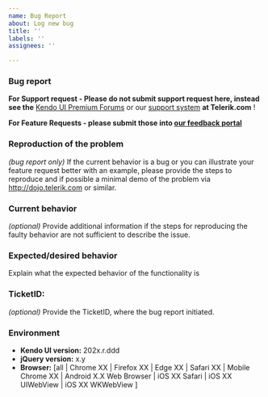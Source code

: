 ```yaml
---
name: Bug Report
about: Log new bug
title: ''
labels: ''
assignees: ''

---
```


### Bug report

**For Support request - Please do not submit support request here, instead see the** [Kendo UI Premium Forums](http://www.telerik.com/forums/kendo-ui) or our [support system](http://www.telerik.com/support) **at Telerik.com** !

**For Feature Requests - please submit those into [our feedback portal](https://www.telerik.com/support/feedback)**

### Reproduction of the problem
_(bug report only)_
If the current behavior is a bug or you can illustrate your feature request better with an example, please provide the steps to reproduce and if possible a minimal demo of the problem via http://dojo.telerik.com or similar.

### Current behavior
_(optional)_
Provide additional information if the steps for reproducing the faulty behavior are not sufficient to describe the issue.

### Expected/desired behavior
Explain what the expected behavior of the functionality is

### TicketID:
_(optional)_
Provide the TicketID, where the bug report initiated.

### Environment

* **Kendo UI version:** 202x.r.ddd
* **jQuery version:** x.y
* **Browser:** [all | Chrome XX | Firefox XX | Edge XX | Safari XX | Mobile Chrome XX | Android X.X Web Browser | iOS XX Safari | iOS XX UIWebView | iOS XX WKWebView ]
